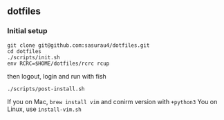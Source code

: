 ## dotfiles

### Initial setup

```
git clone git@github.com:sasurau4/dotfiles.git
cd dotfiles
./scripts/init.sh
env RCRC=$HOME/dotfiles/rcrc rcup
```

then logout, login and run with fish

```
./scripts/post-install.sh
```

If you on Mac, `brew install vim` and conirm version with `+python3`
You on Linux, use `install-vim.sh`
